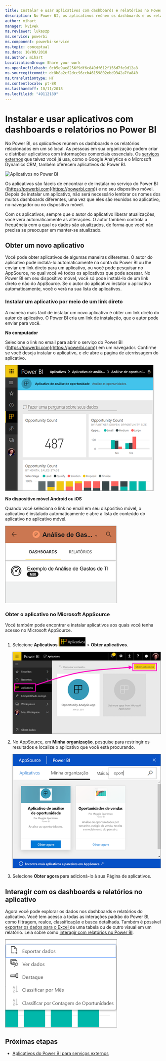 ```yaml
---
title: Instalar e usar aplicativos com dashboards e relatórios no Power BI
description: No Power BI, os aplicativos reúnem os dashboards e os relatórios relacionados em um só local.
author: mihart
manager: kvivek
ms.reviewer: lukaszp
ms.service: powerbi
ms.component: powerbi-service
ms.topic: conceptual
ms.date: 10/09/2018
ms.author: mihart
LocalizationGroup: Share your work
ms.openlocfilehash: 0cb5e9ae8256f9df6c849df612f156d7fe9d12a8
ms.sourcegitcommit: dc8b8a2cf2dcc96ccb46159802ebd9342a7fa840
ms.translationtype: HT
ms.contentlocale: pt-BR
ms.lasthandoff: 10/11/2018
ms.locfileid: "49112189"
---
```

# <a name="install-and-use-apps-with-dashboards-and-reports-in-power-bi"></a>Instalar e usar aplicativos com dashboards e relatórios no Power BI
No Power BI, os *aplicativos* reúnem os dashboards e os relatórios relacionados em um só local. As pessoas em sua organização podem criar e distribuir aplicativos com informações comerciais essenciais. Os [serviços externos](end-user-connect-to-services.md) que talvez você já usa, como o Google Analytics e o Microsoft Dynamics CRM, também oferecem aplicativos do Power BI. 

![Aplicativos no Power BI](./media/end-user-apps/power-bi-apps-left-nav.png)

Os aplicativos são fáceis de encontrar e de instalar no serviço do Power BI ([https://powerbi.com](https://powerbi.com)) e no seu dispositivo móvel. Depois de instalar um aplicativo, não será necessário lembrar os nomes dos muitos dashboards diferentes, uma vez que eles são reunidos no aplicativo, no navegador ou no dispositivo móvel.

Com os aplicativos, sempre que o autor do aplicativo liberar atualizações, você verá automaticamente as alterações. O autor também controla a frequência com a qual os dados são atualizados, de forma que você não precisa se preocupar em manter-se atualizado. 

## <a name="get-a-new-app"></a>Obter um novo aplicativo
Você pode obter aplicativos de algumas maneiras diferentes. O autor do aplicativo pode instalá-lo automaticamente na conta do Power BI ou lhe enviar um link direto para um aplicativo, ou você pode pesquisar no AppSource, no qual você vê todos os aplicativos que pode acessar. No Power BI em seu dispositivo móvel, você só pode instalá-lo de um link direto e não do AppSource. Se o autor do aplicativo instalar o aplicativo automaticamente, você o verá na sua lista de aplicativos.

### <a name="install-an-app-from-a-direct-link"></a>Instalar um aplicativo por meio de um link direto
A maneira mais fácil de instalar um novo aplicativo é obter um link direto do autor do aplicativo. O Power BI cria um link de instalação, que o autor pode enviar para você.

**No computador** 

Selecione o link no email para abrir o serviço do Power BI ([https://powerbi.com](https://powerbi.com)) em um navegador. Confirme se você deseja instalar o aplicativo, e ele abre a página de aterrissagem do aplicativo.

![Página de aterrissagem do aplicativo no serviço do Power BI](./media/end-user-apps/power-bi-app-landing-page-opportunity-480.png)

**No dispositivo móvel Android ou iOS** 

Quando você seleciona o link no email em seu dispositivo móvel, o aplicativo é instalado automaticamente e abre a lista de conteúdo do aplicativo no aplicativo móvel. 

![Lista de conteúdo do aplicativo no dispositivo móvel](./media/end-user-apps/power-bi-app-index-it-spend-360.png)

### <a name="get-the-app-from-microsoft-appsource"></a>Obter o aplicativo no Microsoft AppSource
Você também pode encontrar e instalar aplicativos aos quais você tenha acesso no Microsoft AppSource. 

1. Selecione **Aplicativos** ![Aplicativos no painel de navegação à esquerda](./media/end-user-apps/power-bi-apps-bar.png) > **Obter aplicativos**. 
   
     ![O ícone Obter aplicativos](./media/end-user-apps/power-bi-service-apps-get-apps-oppty.png)
2. No AppSource, em **Minha organização**, pesquise para restringir os resultados e localize o aplicativo que você está procurando.
   
     ![No AppSource, em Minha organização](./media/end-user-apps/power-bi-appsource-my-org.png)
3. Selecione **Obter agora** para adicioná-lo à sua Página de aplicativos. 

## <a name="interact-with-the-dashboards-and-reports-in-the-app"></a>Interagir com os dashboards e relatórios no aplicativo
Agora você pode explorar os dados nos dashboards e relatórios do aplicativo. Você tem acesso a todas as interações padrão do Power BI, como filtragem, realce, classificação e busca detalhada. Também é possível [exportar os dados para o Excel ](end-user-export-data.md) de uma tabela ou de outro visual em um relatório. Leia sobre como [interagir com relatórios no Power BI](end-user-reading-view.md). 

![Exportar dados de um visual do Power BI](./media/end-user-apps/power-bi-service-export-data-visual.png)



## <a name="next-steps"></a>Próximas etapas
* [Aplicativos do Power BI para serviços externos](end-user-connect-to-services.md)

